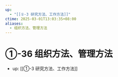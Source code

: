 ```yaml
---
up:
  - "[[①-3 研究方法、工作方法]]"
ctime: 2025-03-01T13:03:35+08:00
aliases:
  - 组织方法、管理方法
---
```


# ①-36 组织方法、管理方法

- up: [[①-3 研究方法、工作方法]]

